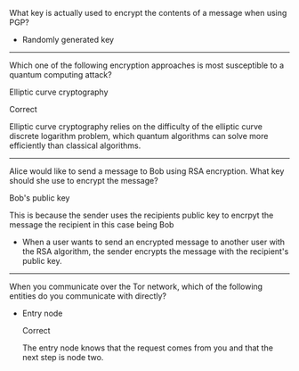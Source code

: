 What key is actually used to encrypt the contents of a message when using PGP?

    
- Randomly generated key

-----------------------------------

Which one of the following encryption approaches is most susceptible to a quantum computing attack?

Elliptic curve cryptography

Correct

Elliptic curve cryptography relies on the difficulty of the elliptic curve discrete logarithm problem, which quantum algorithms can solve more efficiently than classical algorithms.

-----------------------------------

Alice would like to send a message to Bob using RSA encryption. What key should she use to encrypt the message?

Bob's public key

This is because the sender uses the recipients  public key to encrpyt the message the recipient in this case being Bob

- When a user wants to send an encrypted message to another user with the RSA algorithm, the sender encrypts the message with the recipient's public key.

-----------------------------------

When you communicate over the Tor network, which of the following entities do you communicate with directly?

- Entry node
    
    Correct
    
    The entry node knows that the request comes from you and that the next step is node two.